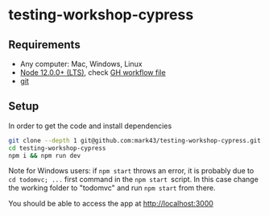 # testing-workshop-cypress

## Requirements

- Any computer: Mac, Windows, Linux
- [Node 12.0.0+ (LTS)](https://nodejs.org/), check [GH workflow file](.github/workflows/min-node-version.yml)
- [git](https://git-scm.com)

## Setup

In order to get the code and install dependencies

```bash
git clone --depth 1 git@github.com:mark43/testing-workshop-cypress.git
cd testing-workshop-cypress
npm i && npm run dev
```

Note for Windows users: if `npm start` throws an error, it is probably due to `cd todomvc; ...` first command in the `npm start `script. In this case change the working folder to "todomvc" and run `npm start` from there.

You should be able to access the app at [http://localhost:3000](http://localhost:3000)
